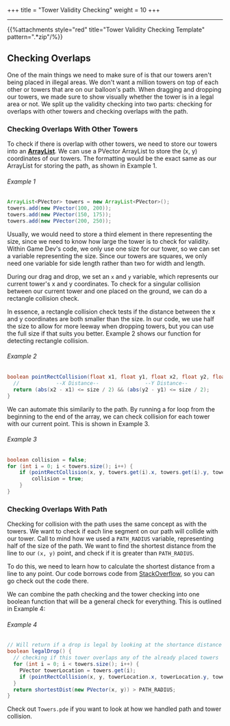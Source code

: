 +++
title = "Tower Validity Checking"
weight = 10
+++

---
{{%attachments style="red" title="Tower Validity Checking Template" pattern=".*zip"/%}}

## Checking Overlaps

One of the main things we need to make sure of is that our towers aren't being placed in illegal areas. We don't want a million towers on top of each other or towers that are on our balloon's path. When dragging and dropping our towers, we made sure to show visually whether the tower is in a legal area or not. We split up the validity checking into two parts: checking for overlaps with other towers and checking overlaps with the path.

### Checking Overlaps With Other Towers

To check if there is overlap with other towers, we need to store our towers into an **[ArrayList](/game-dev/part-i/pathforballoons/#arraylists)**. We can use a PVector ArrayList to store the (x, y) coordinates of our towers. The formatting would be the exact same as our ArrayList for storing the path, as shown in Example 1. 

###### Example 1
```Java
ArrayList<PVector> towers = new ArrayList<PVector>();
towers.add(new PVector(100, 200));
towers.add(new PVector(150, 175));
towers.add(new PVector(200, 250));
```

Usually, we would need to store a third element in there representing the size, since we need to know how large the tower is to check for validity. Within Game Dev's code, we only use one size for our tower, so we can set a variable representing the size. Since our towers are squares, we only need one variable for side length rather than two for width and length. 

During our drag and drop, we set an `x` and `y` variable, which represents our current tower's x and y coordinates. To check for a singular collision between our current tower and one placed on the ground, we can do a rectangle collision check. 

In essence, a rectangle collision check tests if the distance between the x and y coordinates are both smaller than the size. In our code, we use half the size to allow for more leeway when dropping towers, but you can use the full size if that suits you better. Example 2 shows our function for detecting rectangle collision.

###### Example 2
```Java
boolean pointRectCollision(float x1, float y1, float x2, float y2, float size) {
  //            --X Distance--               --Y Distance--
  return (abs(x2 - x1) <= size / 2) && (abs(y2 - y1) <= size / 2);
}
```

We can automate this similarily to the path. By running a for loop from the beginning to the end of the array, we can check collision for each tower with our current point. This is shown in Example 3.

###### Example 3
```Java
boolean collision = false;
for (int i = 0; i < towers.size(); i++) {
    if (pointRectCollision(x, y, towers.get(i).x, towers.get(i).y, towerSize)) {
        collision = true;
    }
}
```

### Checking Overlaps With Path

Checking for collision with the path uses the same concept as with the towers. We want to check if each line segment on our path will collide with our tower. Call to mind how we used a `PATH_RADIUS` variable, representing half of the size of the path. We want to find the shortest distance from the line to our `(x, y)` point, and check if it is greater than `PATH_RADIUS`. 

To do this, we need to learn how to calculate the shortest distance from a line to any point. Our code borrows code from [StackOverflow](https://stackoverflow.com/questions/849211/shortest-distance-between-a-point-and-a-line-segment), so you can go check out the code there. 

We can combine the path checking and the tower checking into one boolean function that will be a general check for everything. This is outlined in Example 4:

###### Example 4
```Java
// Will return if a drop is legal by looking at the shortance distance between the rectangle center and the path.
boolean legalDrop() {
  // checking if this tower overlaps any of the already placed towers
  for (int i = 0; i < towers.size(); i++) {
    PVector towerLocation = towers.get(i);
    if (pointRectCollision(x, y, towerLocation.x, towerLocation.y, towerSize)) return false;
  }
  return shortestDist(new PVector(x, y)) > PATH_RADIUS;
}
```

Check out `Towers.pde` if you want to look at how we handled path and tower collision.




